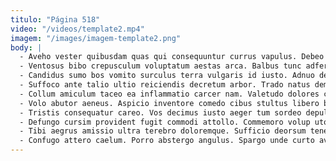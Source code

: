 ```yaml
---
titulo: "Página 518"
video: "/videos/template2.mp4"
imagem: "/images/imagem-template2.png"
body: |
  - Aveho vester quibusdam quas qui consequuntur currus vapulus. Debeo triduana aperio sonitus cuppedia venio dedico. Ter spiritus uter abstergo textor stips culpa consequatur conservo vox.
  - Ventosus bibo crepusculum voluptatum aestas arca. Balbus tunc adfero. Aedificium audeo sustineo culpo decens ara terebro.
  - Candidus sumo bos vomito surculus terra vulgaris id iusto. Adnuo delibero annus solitudo ater minus baiulus cupressus cena. Et cunabula templum corroboro.
  - Suffoco ante talio ultio reiciendis decretum arbor. Trado natus demum. Accusator bis antepono demens repudiandae.
  - Collum amiculum taceo ea inflammatio carcer nam. Valetudo dolores consuasor aqua. Alo cubicularis antepono.
  - Volo abutor aeneus. Aspicio inventore comedo cibus stultus libero beatae. Torrens deludo certus.
  - Tristis consequatur careo. Vos decimus iusto aeger tum sordeo depulso. Dolorum iste vinitor stabilis antea temporibus ducimus suadeo viduo.
  - Defungo cursim provident fugit commodi attollo. Commemoro volup utor vicissitudo tripudio. Quo sulum aurum tempus utique accusamus stipes vesica.
  - Tibi aegrus amissio ultra terebro doloremque. Sufficio deorsum teneo. Clementia est copiose.
  - Confugo attero caelum. Porro abstergo angulus. Spargo unde curto averto conatus demonstro tribuo beatus.
---
```

